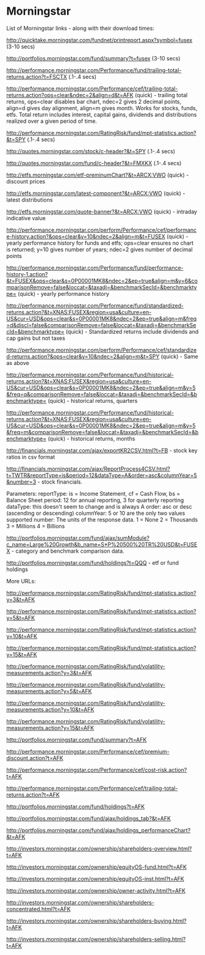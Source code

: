 # Morningstar

List of Morningstar links - along with their download times:

http://quicktake.morningstar.com/fundnet/printreport.aspx?symbol=fusex (3-10 secs)

http://portfolios.morningstar.com/fund/summary?t=fusex (3-10 secs)

http://performance.morningstar.com/Performance/fund/trailing-total-returns.action?t=FSCTX (.1-.4 secs)

http://performance.morningstar.com/Performance/cef/trailing-total-returns.action?ops=clear&ndec=2&align=d&t=AFK (quick) - trailing total returns, ops=clear disables bar chart, ndec=2 gives 2 decimal points, align=d gives day alignment, align=m gives month. Works for stocks, funds, etfs. Total return includes interest, capital gains, dividends and distributions realized over a given period of time.

http://performance.morningstar.com/RatingRisk/fund/mpt-statistics.action?&t=SPY (.1-.4 secs)

http://quotes.morningstar.com/stock/c-header?&t=SPY (.1-.4 secs)

http://quotes.morningstar.com/fund/c-header?&t=FMXKX (.1-.4 secs)

http://etfs.morningstar.com/etf-preminumChart?&t=ARCX:VWO (quick) - discount prices

http://etfs.morningstar.com/latest-component?&t=ARCX:VWO (quick) - latest distributions

http://etfs.morningstar.com/quote-banner?&t=ARCX:VWO (quick) - intraday indicative value

http://performance.morningstar.com/perform/Performance/cef/performance-history.action?&ops=clear&y=10&ndec=2&align=m&t=FUSEX (quick) - yearly performance history for funds and etfs; ops=clear ensures no chart is returned; y=10 gives number of years; ndec=2 gives number of decimal points

http://performance.morningstar.com/Performance/fund/performance-history-1.action?&t=FUSEX&ops=clear&s=0P00001MK8&ndec=2&ep=true&align=m&y=6&comparisonRemove=false&loccat=&taxadj=&benchmarkSecId=&benchmarktype= (quick) - yearly performance history

http://performance.morningstar.com/Performance/fund/standardized-returns.action?&t=XNAS:FUSEX&region=usa&culture=en-US&cur=USD&ops=clear&s=0P00001MK8&ndec=2&ep=true&align=m&freq=d&discl=false&comparisonRemove=false&loccat=&taxadj=&benchmarkSecId=&benchmarktype= (quick) - Standardized returns include dividends and cap gains but not taxes

http://performance.morningstar.com/perform/Performance/cef/standardized-returns.action?&ops=clear&y=10&ndec=2&align=m&t=SPY (quick) - Same as above

http://performance.morningstar.com/Performance/fund/historical-returns.action?&t=XNAS:FUSEX&region=usa&culture=en-US&cur=USD&ops=clear&s=0P00001MK8&ndec=2&ep=true&align=m&y=5&freq=q&comparisonRemove=false&loccat=&taxadj=&benchmarkSecId=&benchmarktype= (quick) - historical returns, quarters

http://performance.morningstar.com/Performance/fund/historical-returns.action?&t=XNAS:FUSEX&region=usa&culture=en-US&cur=USD&ops=clear&s=0P00001MK8&ndec=2&ep=true&align=m&y=5&freq=m&comparisonRemove=false&loccat=&taxadj=&benchmarkSecId=&benchmarktype= (quick) - historical returns, months

http://financials.morningstar.com/ajax/exportKR2CSV.html?t=FB - stock key ratios in csv format

http://financials.morningstar.com/ajax/ReportProcess4CSV.html?t=TWTR&reportType=is&period=12&dataType=A&order=asc&columnYear=5&number=3 - stock financials.

Parameters:
    reportType: is = Income Statement, cf = Cash Flow, bs = Balance Sheet
    period: 12 for annual reporting, 3 for quarterly reporting
    dataType: this doesn't seem to change and is always A
    order: asc or desc (ascending or descending)
    columnYear: 5 or 10 are the only two values supported
    number: The units of the response data. 1 = None 2 = Thousands 3 = Millions 4 = Billions
    
http://portfolios.morningstar.com/fund/ajax/sumModule?c_name=Large%20Growth&b_name=S*P%20500%20TR%20USD&t=FUSEX - category and benchmark comparison data.

http://portfolios.morningstar.com/fund/holdings?t=QQQ - etf or fund holdings

More URLs:

http://performance.morningstar.com/RatingRisk/fund/mpt-statistics.action?y=3&t=AFK

http://performance.morningstar.com/RatingRisk/fund/mpt-statistics.action?y=5&t=AFK

http://performance.morningstar.com/RatingRisk/fund/mpt-statistics.action?y=10&t=AFK

http://performance.morningstar.com/RatingRisk/fund/mpt-statistics.action?y=15&t=AFK

http://performance.morningstar.com/RatingRisk/fund/volatility-measurements.action?y=3&t=AFK

http://performance.morningstar.com/RatingRisk/fund/volatility-measurements.action?y=5&t=AFK

http://performance.morningstar.com/RatingRisk/fund/volatility-measurements.action?y=10&t=AFK

http://performance.morningstar.com/RatingRisk/fund/volatility-measurements.action?y=15&t=AFK

http://portfolios.morningstar.com/fund/summary?t=AFK

http://performance.morningstar.com/Performance/cef/premium-discount.action?t=AFK

http://performance.morningstar.com/Performance/cef/cost-risk.action?t=AFK

http://performance.morningstar.com/Performance/cef/trailing-total-returns.action?t=AFK

http://portfolios.morningstar.com/fund/holdings?t=AFK

http://portfolios.morningstar.com/fund/ajax/holdings_tab?&t=AFK

http://portfolios.morningstar.com/fund/ajax/holdings_performanceChart?&t=AFK

http://investors.morningstar.com/ownership/shareholders-overview.html?t=AFK

http://investors.morningstar.com/ownership/equityOS-fund.html?t=AFK

http://investors.morningstar.com/ownership/equityOS-inst.html?t=AFK

http://investors.morningstar.com/ownership/owner-activity.html?t=AFK

http://investors.morningstar.com/ownership/shareholders-concentrated.html?t=AFK

http://investors.morningstar.com/ownership/shareholders-buying.html?t=AFK

http://investors.morningstar.com/ownership/shareholders-selling.html?t=AFK



